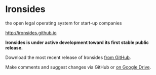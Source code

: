 # Ironsides

the open legal operating system for start-up companies

<http://ironsides.github.io>

**Ironsides is under active development toward its first stable public release.**

Download the most recent release of Ironsides [from GitHub](https://github.com/ironsides/ironsides/releases).

Make comments and suggest changes via GitHub or [on Google Drive](https://drive.google.com/folderview?id=0B4WQgvqBs9InbmxhVGVCSm9xeFE&usp=sharing).
